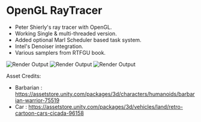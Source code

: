 # OpenGL RayTracer
* Peter Shierly's ray tracer with OpenGL. 
* Working Single & multi-threaded version. 
* Added optional Marl Scheduler based task system.
* Intel's Denoiser integration. 
* Various samplers from RTFGU book. 

![Render Output](https://pbs.twimg.com/media/DvuZOUmWsAAg9oR.jpg)
![Render Output](https://pbs.twimg.com/media/DvuZOUFXQAAOCPm.jpg)
![Render Output](https://pbs.twimg.com/media/DvuZOUsXgAI-RtL.jpg)

Asset Credits:
 * Barbarian : https://assetstore.unity.com/packages/3d/characters/humanoids/barbarian-warrior-75519
 * Car : https://assetstore.unity.com/packages/3d/vehicles/land/retro-cartoon-cars-cicada-96158

